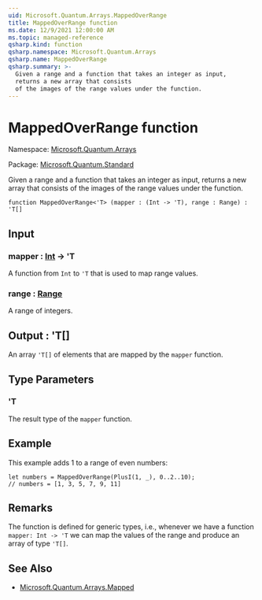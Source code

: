 ```yaml
---
uid: Microsoft.Quantum.Arrays.MappedOverRange
title: MappedOverRange function
ms.date: 12/9/2021 12:00:00 AM
ms.topic: managed-reference
qsharp.kind: function
qsharp.namespace: Microsoft.Quantum.Arrays
qsharp.name: MappedOverRange
qsharp.summary: >-
  Given a range and a function that takes an integer as input,
  returns a new array that consists
  of the images of the range values under the function.
---
```


# MappedOverRange function

Namespace: [Microsoft.Quantum.Arrays](xref:Microsoft.Quantum.Arrays)

Package: [Microsoft.Quantum.Standard](https://nuget.org/packages/Microsoft.Quantum.Standard)


Given a range and a function that takes an integer as input,returns a new array that consistsof the images of the range values under the function.

```qsharp
function MappedOverRange<'T> (mapper : (Int -> 'T), range : Range) : 'T[]
```


## Input

### mapper : [Int](xref:microsoft.quantum.qsharp.valueliterals#int-literals) -> 'T

A function from `Int` to `'T` that is used to map range values.


### range : [Range](xref:microsoft.quantum.qsharp.valueliterals#range-literals)

A range of integers.



## Output : 'T[]

An array `'T[]` of elements that are mapped by the `mapper` function.

## Type Parameters

### 'T

The result type of the `mapper` function.

## Example

This example adds 1 to a range of even numbers:```qsharplet numbers = MappedOverRange(PlusI(1, _), 0..2..10);// numbers = [1, 3, 5, 7, 9, 11]```

## Remarks

The function is defined for generic types, i.e., whenever we havea function `mapper: Int -> 'T` we can map the valuesof the range and produce an array of type `'T[]`.

## See Also

- [Microsoft.Quantum.Arrays.Mapped](xref:Microsoft.Quantum.Arrays.Mapped)